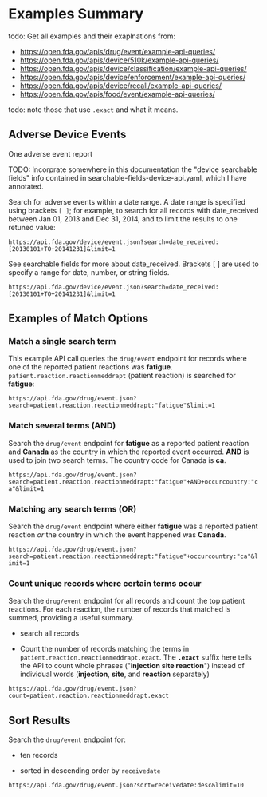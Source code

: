 # Examples Summary

todo: Get all examples and their exaplnations from:

- <https://open.fda.gov/apis/drug/event/example-api-queries/>
- <https://open.fda.gov/apis/device/510k/example-api-queries/>
- <https://open.fda.gov/apis/device/classification/example-api-queries/>
- <https://open.fda.gov/apis/device/enforcement/example-api-queries/>
- <https://open.fda.gov/apis/device/recall/example-api-queries/>
- <https://open.fda.gov/apis/food/event/example-api-queries/>

todo: note those that use `.exact` and what it means.

## Adverse Device Events

One adverse event report

TODO: Incorprate somewhere in this documentation the "device searchable fields" info contained in searchable-fields-device-api.yaml, which I have annotated.

Search for adverse events within a date range. A date range is specified using brackets `[ ]`; for example, to search for all records with date\_received between
Jan 01, 2013 and Dec 31, 2014, and to limit the results to one retuned value:

`https://api.fda.gov/device/event.json?search=date_received:[20130101+TO+20141231]&limit=1`

See searchable fields for more about date\_received. Brackets [ ] are used to specify a range for date, number, or string fields.

`https://api.fda.gov/device/event.json?search=date_received:[20130101+TO+20141231]&limit=1`

## Examples of Match Options

### Match a single search term
 
This example API call queries the `drug/event` endpoint for records where one of the reported patient reactions was **fatigue**. `patient.reaction.reactionmeddrapt` (patient reaction) is searched for **fatigue**:

`https://api.fda.gov/drug/event.json?search=patient.reaction.reactionmeddrapt:"fatigue"&limit=1`

### Match several terms (AND)

Search the  `drug/event` endpoint for **fatigue** as a reported patient reaction and **Canada** as the country in which the reported event occurred. **AND** is used
to join two search terms. The country code for Canada is **ca**.

`https://api.fda.gov/drug/event.json?search=patient.reaction.reactionmeddrapt:"fatigue"+AND+occurcountry:"ca"&limit=1`

### Matching any search terms (OR)

Search the `drug/event` endpoint where either **fatigue** was a reported patient reaction *or* the country in which the event happened was **Canada**.

`https://api.fda.gov/drug/event.json?search=patient.reaction.reactionmeddrapt:"fatigue"+occurcountry:"ca"&limit=1`

### Count unique records where certain terms occur

Search the `drug/event` endpoint for all records and count the top patient reactions. For each reaction, the number of records that matched is summed, providing a useful summary.

- search all records

- Count the number of records matching the terms in `patient.reaction.reactionmeddrapt.exact`. The **`.exact`** suffix here tells the API to
  count whole phrases ("**injection site reaction**") instead of individual words (**injection**, **site**, and **reaction** separately)

`https://api.fda.gov/drug/event.json?count=patient.reaction.reactionmeddrapt.exact`
## Sort Results

Search the `drug/event` endpoint for: 

- ten records

- sorted in descending order by `receivedate`

`https://api.fda.gov/drug/event.json?sort=receivedate:desc&limit=10`
